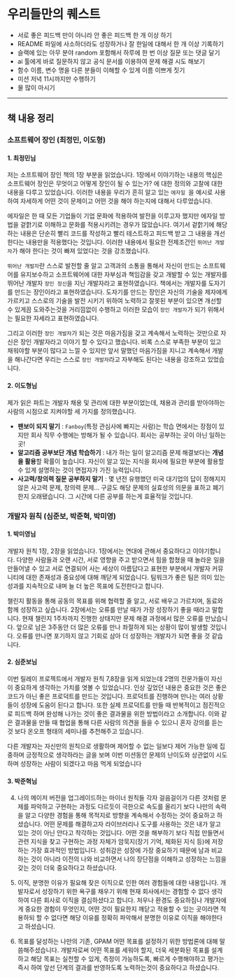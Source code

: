 # 우리들만의 퀘스트

- 서로 좋은 피드백 만이 아니라 안 좋은 피드백 한 개 이상 하기
- README 파일에 사소하더라도 성장하거나 잘 한일에 대해서 한 개 이상 기록하기
- 슬랙에 있는 아무 분야 random 포함해서 하루에 한 번 이상 질문 또는 댓글 달기
- ai 툴에게 바로 질문하지 않고 공식 문서를 이용하여 문제 해결 시도 해보기
- 함수 이름, 변수 명을 다른 분들이 이해할 수 있게 이름 이쁘게 짓기
- 미션 저녁 11시까지만 수행하기
- 물 많이 마시기

---

## 책 내용 정리

### 소프트웨어 장인 (최정민, 이도형)

#### 1. 최정민님

저는 소프트웨어 장인 책의 1장 부분을 읽었습니다. 1장에서 이야기하는 내용의 핵심은 소프트웨어 장인은 무엇이고 어떻게 장인이 될 수 있는가? 에 대한 정의와 고찰에 대한 내용을 다루고 있었습니다. 이러한 내용을
우리가 흔히 알고 있는 `에자일 `을 예시로 사용하여 자세하게 어떤 것이 문제이고 어떤 것을 해야 하는지에 대해서 다루었습니다.

에자일은 한 때 모든 기업들이 기업 문화에 적용하여 발전을 이루고자 했지만 에자일 방법을 겉핡기로 이해하고 문화를 적용시키려는 경우가 많았습니다. 여기서 겉핡기에 해당하는 내용은 단순히 빨리 코드를 작성하고 빨리
테스트하고 피드백 받고 그 내용을 개선한다는 내용만을 적용했다는 것입니다. 이러한 내용에서 필요한 전제조건인 `뛰어난 개발자`가 해야 한다는 것이 빠져 있었다는 것을 강조했습니다.

`뛰어난 개발자`란 스스로 발전할 줄 알고 고객과의 소통을 통해서 자신이 만드는 소프트웨어를 유지보수하고 소프트웨어에 대한 자부심과 책임감을 갖고 개발할 수 있는 개발자를 뛰어난 개발자 `장인 정신`을 지닌
개발자라고 표현하였습니다. 책에서는 개발자를 도자기를 만드는 장인이라고 표현하였습니다. 도자기를 만드는 장인은 자신의 기술을 제자에게 가르키고 스스로의 기술을 발전 시키기 위하여 노력하고 잘못된 부분이 있으면 개선할
수 있게끔 도와주는것을 거리낌없이 수행하고 이러한 모습이 `장인 개발자`가 되기 위해서는 필요한 자세라고 표현하였습니다.

그리고 이러한 `장인 개발자`가 되는 것은 마음가짐을 갖고 계속해서 노력하는 것만으로 자신은 장인 개발자라고 이야기 할 수 있다고 했습니다. 비록 스스로 부족한 부분이 있고 채워야할 부분이 많다고 느낄 수 있지만
앞서 말했던 마음가짐을 지니고 계속해서 개발을 해나간다면 우리는 스스로 `장인 개발자`라고 자부해도 된다는 내용을 강조하고 있었습니다.

#### 2. 이도형님

제가 읽은 파트는 개발자 채용 및 관리에 대한 부분이었는데, 채용과 관리를 받아야하는 사람의 시점으로 지켜야할 세 가지를 정의했습니다.<br>

- **팬보이 되지 말기** : `Fanboy`(특정 관심사에 빠지는 사람)는 학습 면에서는 장점이 있지만 회사 직무 수행에는 방해가 될 수 있습니다. 회사는 공부하는 곳이 아닌 일하는 곳!<br>
- **알고리즘 공부보단 개념 학습하기** : 내가 하는 일이 알고리즘 문제 해결보다는 **개념을 활용**할 확률이 높습니다. 자신이 알고 있는 지식을 회사에 필요한 부분에 활용할 수 있게 설명하는 것이 면접자가
  가진 능력입니다.<br>
- **사고력/창의력 질문 공부하지 말기** : 몇 년전 유행했던 미국 대기업의 답이 정해지지 않은 사고력 문제, 창의력 문제... 구글도 해당 문제의 실효성의 의문을 표하고 폐기한지 오래됐습니다. 그 시간에 다른
  공부를 하는게 효율적일 것입니다.<br>

### 개발자 원칙 (심준보, 박준혁, 박미영)

#### 1. 박미영님

개발자 원칙 1장, 2장을 읽었습니다. 1장에서는 연대에 관해서 중요하다고 이야기합니다. 다양한 사람들과 오랜 시간, 서로 영향을 주고 받으면서 힘을 합쳤을 때 놀라운 일을 만들어낼 수 있고 서로 연결되어 사는
세상이 아름답다고 표현한 부분에서 개발자 커뮤니티에 대한 존재성과 중요성에 대해 깨닫게 되었습니다. 팀워크가 좋은 팀은 의미 있는 성과를 지속적으로 내며 늘 더 높은 목표에 도전한다고 합니다.

챌린지 활동을 통해 공동의 목표를 위해 협력할 줄 알고, 서로 배우고 가르치며, 동료와 함께 성장하고 싶습니다. 2장에서는 오류를 만날 때가 가장 성장하기 좋을 때라고 말합니다. 현재 챌린지 1주차까지 진행한
상태지만 문제 해결 과정에서 많은 오류를 만났습니다. 앞으로 남은 3주동안 더 많은 오류를 만나 좌절하게 되는 상황이 많이 발생할 것입니다. 오류를 만나면 포기하지 않고 기회로 삼아 더 성장하는 개발자가 되면 좋을
것 같습니다.

#### 2. 심준보님

이번 릴레이 프로젝트에서 개발자 원칙 7,8장을 읽게 되었는데 2명의 전문가들이 자신이 중요하게 생각하는 가치를 엿볼 수 있었습니다. 인상 깊었던 내용은 중요한 것은 좋은 코드가 아닌 좋은 프로덕트를 만드는
것입니다. 프로덕트를 진행하며 만나는 여러 상황들이 성장에 도움이 된다고 합니다. 또한 실제 프로덕트를 만들 때 반복적이고 점진적으로 피드백 하며 완성해 나가는 것이 좋은 결과물을 위한 방법이라고 소개합니다. 이와
같은 결과물을 만들 때 협업을 통해 다른 사람의 의견을 들을 수 있으니 혼자 강의를 듣는 것 보다 온오프 형태의 세미나를 추천해주고 있습니다.

다른 개발자는 자신만의 원칙으로 생활하며 제어할 수 없는 일보다 제어 가능한 일에 집중하며 긍정적으로 생각하라는 글을 보며 이번 미션동안 문제의 난이도와 상관없이 시도하며 성장하는 사람이 되겠다고 마음 먹게
되었습니다

#### 3. 박준혁님

04. 나의 메이저 버전을 업그레이드하는 마이너 원칙들
    각자 걸음걸이가 다른 것처럼 문제를 파악하고 구현하는 과정도 다르듯이 극한으로 속도를 올리기 보다 나만의 속력을 알고 다양한 경험을 통해 목적지로 방향을 계속해서 수정하는 것이 중요하고 하셨습니다.
    어떤 문제를 해결하고자 라이브러리나 도구를 사용하는 것은 내가 알고 있는 것이 아닌 안다고 착각하는 것입니다. 어떤 것을 해부하기 보다 직접 만들면서 관련 지식을 찾고 구현하는 과정 자체가 암묵지(장기 기억,
    체화된 지식 등)에 저장하는 가장 효과적인 방법입니다.
    성취감은 성장에 가장 중요하기 때문에 남과 비교하는 것이 아니라 이전의 나와 비교하면서 나의 장단점을 이해하고 성장하는 느낌을 갖는 것이 더욱 중요하다고 하셨습니다.

05. 이직, 분명한 이유가 필요해
    잦은 이직으로 인한 여러 경험들에 대한 내용입니다. 개발자로서 성장하기 위한 욕구를 채우기 위해 현재 회사에서는 경험할 수 없다 생각 하여 다른 회사로 이직을 결심하셨다고 합니다. 처우나 환경도 중요하짐나
    개발자에게 중요한 경험이 무엇인지, 어떤 것이 필요한지 깨닫고 적용할 수 있는 곳이라면 적용하되 할 수 없다면 해당 이유를 정확히 파악해서 분명한 이유로 이직을 해야한다고 하셨습니다.
06. 목표를 달성하는 나만의 기존, GPAM
    어떤 목표를 설정하기 위한 방법론에 대해 말씀해주셨습니다. 개발자로써 어떤 목표를 세워야 할지, 더욱 세분화된 목표를 설계하고 해당 목표는 실천할 수 있게, 측정이 가능하도록, 빠르게 수행해야하고 평가는 즉시
    하여 앞선 단계의 결과를 반영하도록 노력하는것이 중요하다고 하셨습니다.
